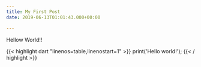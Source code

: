 ```yaml
---
title: My First Post
date: 2019-06-13T01:01:43.000+00:00

---
```

Hellow World!!

{{< highlight dart "linenos=table,linenostart=1" >}}
print('Hello world!');
{{< / highlight >}}